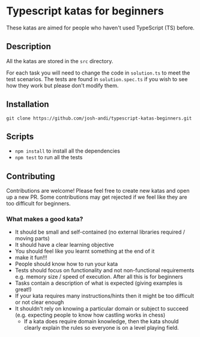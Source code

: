 # Typescript katas for beginners

These katas are aimed for people who haven't used TypeScript (TS) before.


## Description

All the katas are stored in the `src` directory.

For each task you will need to change the code in `solution.ts` to meet the test scenarios.
The tests are found in `solution.spec.ts` if you wish to see how they work but please don't modify them.

## Installation

`git clone https://github.com/josh-andi/typescript-katas-beginners.git`

## Scripts

- `npm install` to install all the dependencies
- `npm test` to run all the tests

## Contributing

Contributions are welcome! Please feel free to create new katas and open up a new PR.
Some contributions may get rejected if we feel like they are too difficult for beginners.


### What makes a good kata?

- It should be small and self-contained (no external libraries required / moving parts)
- It should have a clear learning objective
- You should feel like you learnt something at the end of it
- make it fun!!!
- People should know how to run your kata
- Tests should focus on functionality and not non-functional requirements e.g. memory size / speed of execution. After all this is for beginners
- Tasks contain a description of what is expected (giving examples is great!)
- If your kata requires many instructions/hints then it might be too difficult or not clear enough
- It shouldn't rely on knowing a particular domain or subject to succeed (e.g. expecting people to know how castling works in chess)
  - If a kata does require domain knowledge, then the kata should clearly explain the rules so everyone is on a level playing field.


